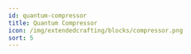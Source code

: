 ```yaml
---
id: quantum-compressor
title: Quantum Compressor
icon: /img/extendedcrafting/blocks/compressor.png
sort: 5
---
```


